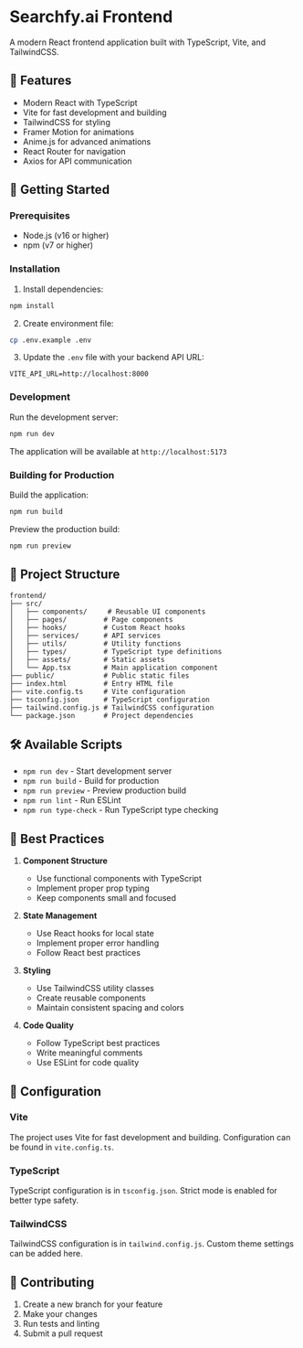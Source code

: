 # Searchfy.ai Frontend

A modern React frontend application built with TypeScript, Vite, and TailwindCSS.

## 🎨 Features

- Modern React with TypeScript
- Vite for fast development and building
- TailwindCSS for styling
- Framer Motion for animations
- Anime.js for advanced animations
- React Router for navigation
- Axios for API communication

## 🚀 Getting Started

### Prerequisites

- Node.js (v16 or higher)
- npm (v7 or higher)

### Installation

1. Install dependencies:
```bash
npm install
```

2. Create environment file:
```bash
cp .env.example .env
```

3. Update the `.env` file with your backend API URL:
```
VITE_API_URL=http://localhost:8000
```

### Development

Run the development server:
```bash
npm run dev
```

The application will be available at `http://localhost:5173`

### Building for Production

Build the application:
```bash
npm run build
```

Preview the production build:
```bash
npm run preview
```

## 📁 Project Structure

```
frontend/
├── src/
│   ├── components/     # Reusable UI components
│   ├── pages/         # Page components
│   ├── hooks/         # Custom React hooks
│   ├── services/      # API services
│   ├── utils/         # Utility functions
│   ├── types/         # TypeScript type definitions
│   ├── assets/        # Static assets
│   └── App.tsx        # Main application component
├── public/            # Public static files
├── index.html         # Entry HTML file
├── vite.config.ts     # Vite configuration
├── tsconfig.json      # TypeScript configuration
├── tailwind.config.js # TailwindCSS configuration
└── package.json       # Project dependencies
```

## 🛠️ Available Scripts

- `npm run dev` - Start development server
- `npm run build` - Build for production
- `npm run preview` - Preview production build
- `npm run lint` - Run ESLint
- `npm run type-check` - Run TypeScript type checking

## 🎯 Best Practices

1. **Component Structure**
   - Use functional components with TypeScript
   - Implement proper prop typing
   - Keep components small and focused

2. **State Management**
   - Use React hooks for local state
   - Implement proper error handling
   - Follow React best practices

3. **Styling**
   - Use TailwindCSS utility classes
   - Create reusable components
   - Maintain consistent spacing and colors

4. **Code Quality**
   - Follow TypeScript best practices
   - Write meaningful comments
   - Use ESLint for code quality

## 🔧 Configuration

### Vite
The project uses Vite for fast development and building. Configuration can be found in `vite.config.ts`.

### TypeScript
TypeScript configuration is in `tsconfig.json`. Strict mode is enabled for better type safety.

### TailwindCSS
TailwindCSS configuration is in `tailwind.config.js`. Custom theme settings can be added here.

## 🤝 Contributing

1. Create a new branch for your feature
2. Make your changes
3. Run tests and linting
4. Submit a pull request
